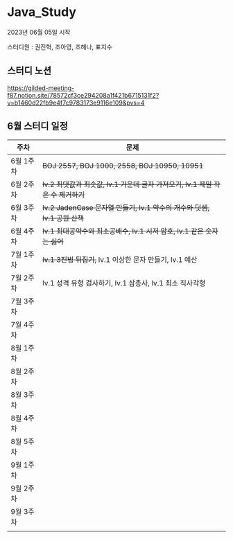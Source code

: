 # Java_Study
2023년 06월 05일 시작

스터디원 : 권진혁, 조아영, 조해나, 표지수

## 스터디 노션
https://gilded-meeting-f87.notion.site/78572cf3ce294208a1f421b6715131f2?v=b1460d22fb9e4f7c9783173e9116e109&pvs=4

## 6월 스터디 일정

|주차|문제|
|---|---|
|6월 1주차|~~BOJ 2557, BOJ 1000, 2558, BOJ 10950, 10951~~|
|6월 2주차|~~lv.2 최댓값과 최솟값, lv.1 가운데 글자 가져오기, lv.1 제일 작은 수 제거하기~~|
|6월 3주차|~~lv.2 JadenCase 문자열 만들기, lv.1 약수의 개수와 덧셈, lv.1 공원 산책~~|
|6월 4주차|~~lv.1 최대공약수와 최소공배수, lv.1 시저 암호, lv.1 같은 숫자는 싫어~~|
|7월 1주차|~~lv.1 3진법 뒤집기,~~ lv.1 이상한 문자 만들기, lv.1 예산|
|7월 2주차|lv.1 성격 유형 검사하기, lv.1 삼총사, lv.1 최소 직사각형|
|7월 3주차||
|7월 4주차||
|8월 1주차||
|8월 2주차||
|8월 3주차||
|8월 4주차||
|8월 5주차||
|9월 1주차||
|9월 2주차||
|9월 3주차||
|||

